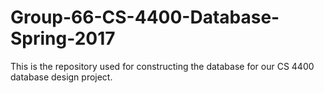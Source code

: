 # Group-66-CS-4400-Database-Spring-2017
This is the repository used for constructing the database for our CS 4400 database design project.
